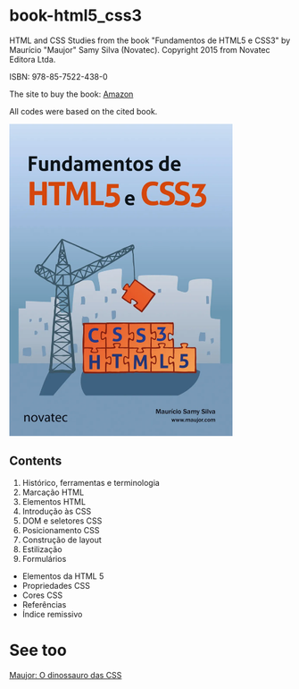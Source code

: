 # book-html5_css3

HTML and CSS Studies from the book "Fundamentos de HTML5 e CSS3" by Maurício "Maujor" Samy Silva (Novatec).
Copyright 2015 from Novatec Editora Ltda.

ISBN: 978-85-7522-438-0

The site to buy the book: [Amazon](https://www.amazon.com.br/Fundamentos-Html5-Css3-Maur%C3%ADcio-Silva/dp/8575224387/ref=asc_df_8575224387/?tag=googleshopp00-20&linkCode=df0&hvadid=379748659420&hvpos=&hvnetw=g&hvrand=3729269001473255156&hvpone=&hvptwo=&hvqmt=&hvdev=c&hvdvcmdl=&hvlocint=&hvlocphy=9074128&hvtargid=pla-811137648608&psc=1)

All codes were based on the cited book.

<img src="img/html_and_css_book.jpg" width="400px">

## Contents

1. Histórico, ferramentas e terminologia
2. Marcação HTML
3. Elementos HTML
4. Introdução às CSS
5. DOM e seletores CSS
6. Posicionamento CSS
7. Construção de layout
8. Estilização
9. Formulários
- Elementos da HTML 5
- Propriedades CSS
- Cores CSS
- Referências
- Índice remissivo

# See too

[Maujor: O dinossauro das CSS](https://www.maujor.com/)